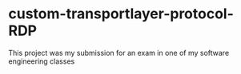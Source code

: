 # custom-transportlayer-protocol-RDP
This project was my submission for an exam in one of my software engineering classes
